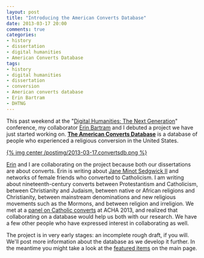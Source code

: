 ```yaml
---
layout: post
title: "Introducing the American Converts Database"
date: 2013-03-17 20:00
comments: true
categories: 
- history
- dissertation
- digital humanities 
- American Converts Database
tags:
- history
- digital humanities
- dissertation
- conversion
- American converts database
- Erin Bartram
- DHTNG
---
```


This past weekend at the "[Digital Humanities: The Next Generation][]"
conference, my collaborator [Erin Bartram][] and I debuted a project we
have just started working on. **[The American Converts Database][]** is
a database of people who experienced a religious conversion in the
United States.

[{% img center /postimg/2013-03-17.convertsdb.png %}][The American
Converts Database]

<!--more-->

[Erin][Erin Bartram] and I are collaborating on the project because both
our dissertations are about converts. Erin is writing about [Jane Minot
Sedgwick II][] and networks of female friends who converted to
Catholicism. I am writing about nineteenth-century converts between
Protestantism and Catholicism, between Christianity and Judaism, between
native or African religions and Christianity, between mainstream
denominations and new religious movements such as the Mormons, and
between religion and irreligion. We met at a [panel on Catholic
converts][] at ACHA 2013, and realized that collaborating on a database
would help us both with our research. We have a few other people who have
expressed interest in collaborating as well.

The project is in very early stages: an incomplete rough draft, if you
will. We'll post more information about the database as we develop it
further. In the meantime you might take a look at the [featured
items][The American Converts Database] on the main page.

  [Digital Humanities: The Next Generation]: http://web.simmons.edu/~fairb/dhsymposium/program.html
  [Erin Bartram]: http://history.uconn.edu/graduate/bartram.php
  [The American Converts Database]: http://americanconverts.org
  [Jane Minot Sedgwick II]: http://americanconverts.org/items/show/5
  [panel on Catholic converts]: http://aha.confex.com/aha/2013/webprogram/Session9264.html
